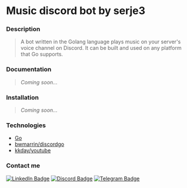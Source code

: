 Music discord bot by serje3
===

### Description

>A bot written in the Golang language plays music on your server's voice channel on Discord. It can be built and used on any platform that Go supports.

### Documentation

>_Coming soon..._

### Installation

>_Coming soon..._

### Technologies
- [Go](https://golang.org/)
- [bwmarrin/discordgo](https://github.com/bwmarrin/discordgo)
- [kkday/youtube](https://github.com/kkdai/youtube)

### Contact me
[![LinkedIn Badge](https://img.shields.io/badge/LinkedIn-0077B5?style=for-the-badge&logo=linkedin&logoColor=white)](https://www.linkedin.com/in/serje3/) 
[![Discord Badge](https://img.shields.io/badge/Discord-7289DA?style=for-the-badge&logo=discord&logoColor=white)](https://discord.com/channels/263430624080035841)
[![Telegram Badge](https://img.shields.io/badge/Telegram-2CA5E0?style=for-the-badge&logo=telegram&logoColor=white)](https://t.me/serJAYY)

